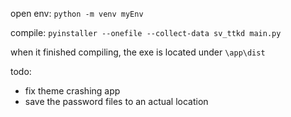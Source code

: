 
open env:
`python -m venv myEnv`


compile:
`pyinstaller --onefile --collect-data sv_ttkd main.py`

when it finished compiling, the exe is located under `\app\dist`

todo: 
- fix theme crashing app
- save the password files to an actual location